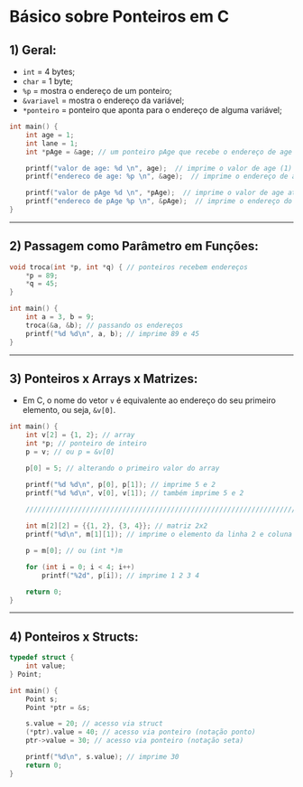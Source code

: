 # Básico sobre Ponteiros em C

## 1) Geral:

- `int` = 4 bytes;
- `char` = 1 byte;
- `%p` = mostra o endereço de um ponteiro;
- `&variavel` = mostra o endereço da variável;
- `*ponteiro` = ponteiro que aponta para o endereço de alguma variável;

```c
int main() {
    int age = 1;
    int lane = 1;
    int *pAge = &age; // um ponteiro pAge que recebe o endereço de age

    printf("valor de age: %d \n", age);  // imprime o valor de age (1)
    printf("endereco de age: %p \n", &age);  // imprime o endereço de age

    printf("valor de pAge %d \n", *pAge);  // imprime o valor de age através do ponteiro
    printf("endereco de pAge %p \n", &pAge);  // imprime o endereço do ponteiro pAge
}
```

---

## 2) Passagem como Parâmetro em Funções:

```c
void troca(int *p, int *q) { // ponteiros recebem endereços
    *p = 89;
    *q = 45;
}

int main() {
    int a = 3, b = 9;
    troca(&a, &b); // passando os endereços
    printf("%d %d\n", a, b); // imprime 89 e 45
}
```

---

## 3) Ponteiros x Arrays x Matrizes:

- Em C, o nome do vetor `v` é equivalente ao endereço do seu primeiro elemento, ou seja, `&v[0]`.

```c
int main() {
    int v[2] = {1, 2}; // array
    int *p; // ponteiro de inteiro
    p = v; // ou p = &v[0]

    p[0] = 5; // alterando o primeiro valor do array

    printf("%d %d\n", p[0], p[1]); // imprime 5 e 2
    printf("%d %d\n", v[0], v[1]); // também imprime 5 e 2

    ///////////////////////////////////////////////////////////////////////////
    
    int m[2][2] = {{1, 2}, {3, 4}}; // matriz 2x2
    printf("%d\n", m[1][1]); // imprime o elemento da linha 2 e coluna 2

    p = m[0]; // ou (int *)m

    for (int i = 0; i < 4; i++)
        printf("%2d", p[i]); // imprime 1 2 3 4

    return 0;
}
```

---

## 4) Ponteiros x Structs:

```c
typedef struct {
    int value;
} Point;

int main() {
    Point s;
    Point *ptr = &s;

    s.value = 20; // acesso via struct
    (*ptr).value = 40; // acesso via ponteiro (notação ponto)
    ptr->value = 30; // acesso via ponteiro (notação seta)

    printf("%d\n", s.value); // imprime 30
    return 0;
}
```


